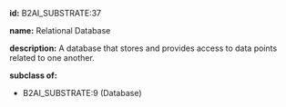 **id:** B2AI_SUBSTRATE:37

**name:** Relational Database

**description:** A database that stores and provides access to data points related to one another.

**subclass of:**

- B2AI_SUBSTRATE:9 (Database)
